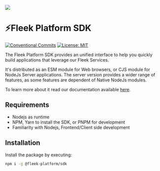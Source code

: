 ![](public/images/repo/banner.png?202409201714)

# ⚡️Fleek Platform SDK

[![Conventional Commits](https://img.shields.io/badge/Conventional%20Commits-1.0.0-blue.svg)](https://conventionalcommits.org)
[![License: MIT](https://img.shields.io/badge/License-MIT-yellow.svg)](https://opensource.org/licenses/MIT)

The Fleek Platform SDK provides an unified interface to help you quickly build applications that leverage our Fleek Services.

It's distributed as an ESM module for Web browsers, or CJS module for NodeJs Server applications. The server version provides a wider range of features, as some features are dependent of Native NodeJs modules.

To learn more about it read our documentation available [here](https://fleek.xyz/docs).

## Requirements

- Nodejs as runtime
- NPM, Yarn to install the SDK, or PNPM for development
- Familiarity with Nodejs, Frontend/Client side development

## Installation

Install the package by executing:

```sh
npm i -g @fleek-platform/sdk
```
